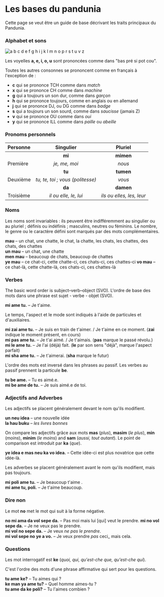 ﻿# Les bases du pandunia

Cette page se veut être un guide de base décrivant les traits principaux du Pandunia.


### Alphabet et sons

![](http://www.pandunia.info/grafe/ABC.png "a b c d e f g h i j k l m n o p r s t u v z")

Les voyelles **a, e, i, o, u** sont prononcées comme dans "bas pré si pot cou".

Toutes les autres consonnes se prononcent comme en français à l'exception de :

- **c** qui se prononce  TCH comme dans _match_
- **x** qui se prononce CH comme dans _machine_
- **g** qui a toujours un son dur, comme dans _garçon_
- **h** qui se prononce toujours, comme en anglais ou en allemand
- **j** qui se prononce DJ, ou DG comme dans _badge_
- **s** qui a toujours un son sourd, comme dans _saucisse_ (jamais Z)
- **v** qui se prononce OU comme dans _oui_
- **y** qui se prononce ILL comme dans _paille_ ou _abeille_


### Pronoms personnels

| Personne | Singulier         | Pluriel      |
|:---------|:-----------------:|:------------:|
|          | **mi**            | **mimen**    |
| Première | _je, me, moi_     | _nous_       |
|          | **tu**            | **tumen**    |
| Deuxième | _tu, te, toi ; vous (politesse)_ | _vous_ |
|          | **da**            | **damen**    |
|Troisième |_il ou elle, le, lui_|_ils ou elles, les, leur_|

### Noms

Les noms sont invariables : ils peuvent être indifféremment au singulier ou au pluriel ; définis ou indéfinis ; masculins, neutres ou féminins.
Le nombre, le genre ou le caractère défini sont marqués par des mots complémentaires.

**mau**
– un chat, une chatte, le chat, la chatte, les chats, les chattes, des chats, des chattes  
**un mau**
– un chat, une chatte  
**men mau**
– beaucoup de chats, beaucoup de chattes  
**ye mau**
– ce chat-ci, cette chatte-ci, ces chats-ci, ces chattes-ci
**vo mau**
– ce chat-là, cette chatte-là, ces chats-ci, ces chattes-là


### Verbes

The basic word order is subject–verb–object (SVO).
L'ordre de base des mots dans une phrase est sujet - verbe - objet (SVO).

**mi ame tu.**
– Je t'aime.

Le temps, l'aspect et le mode sont indiqués à l'aide de particules et d'auxiliaires.

**mi zai ame tu.**
– Je suis en train de t'aimer. / Je t'aime en ce moment.
(**zai** indique le moment présent, en cours)  
**mi pas ame tu.**
– Je t'ai aimé. / Je t'aimais.
(**pas** marque le passé révolu.)  
**mi le ame tu.**
– Je l'ai (déjà) fait.
(**le** par son sens "déjà", marque l'aspect parfait)  
**mi sha ame tu.**
– Je t'aimerai.
(**sha** marque le futur)

L'ordre des mots est inversé dans les phrases au passif.
Les verbes au passif prennent la particule **be**.

**tu be ame.**
– Tu es aimé.e.  
**mi be ame de tu.**
– Je suis aimé.e de toi.


### Adjectifs and Adverbes

Les adjectifs se placent généralement devant le nom qu'ils modifient.

**un neu idea**
– une nouvelle idée  
**la hau buku**
– _les livres bonnes_

On compare les adjectifs grâce aux mots
**mas** (_plus_), **masim** (_le plus_),
**min** (_moins_), **minim** (_le moins_) and **sam** (_aussi, tout autant_).
Le point de comparison est introduit par **ka** (_que_).

**ye idea e mas neu ka vo idea.**
– Cette idée-ci est plus novatrice que cette idée-là.

Les adverbes se placent généralement avant le nom qu'ils modifient, mais pas toujours.

**mi poli ame tu.**
– Je beaucoup t'aime .  
**mi ame tu, poli.**
– Je t'aime beaucoup.


### Dire non

Le mot **no** met le mot qui suit à la forme négative.

**no mi ama da vol sepe da.**
– Pas moi mais lui [qui] veut le prendre.
**mi no vol sepe da.**
– Je ne veux pas le prendre.  
**mi vol no sepe da.**
– Je veux _ne pas le prendre_.  
**mi vol sepe no ye a vo.**
– Je veux prendre _pas_ ceci_ mais cela.


### Questions

Les mot interrogatif est
**ke** (_quoi, qui, qu'est-che que, qu'est-che qui_).

C'est l'ordre des mots d'une phrase affirmative qui sert pour les questions.

**tu ame ke?**
– Tu aimes qui ?  
**ke man ya ame tu?**
– Quel homme aimes-tu ?  
**tu ame da ke poli?**
– Tu l'aimes combien ?

